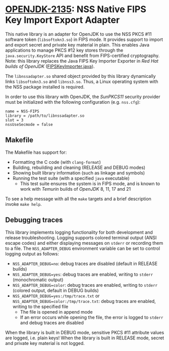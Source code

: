 # [OPENJDK-2135]: NSS Native FIPS Key Import Export Adapter

This native library is an adapter for OpenJDK to use the NSS
PKCS&nbsp;#&#8203;11 software token (`libsoftokn3.so`) in FIPS mode. It provides
support to import and export secret and private key material in plain.
This enables Java applications to manage PKCS&nbsp;#&#8203;12 key stores through
the `java.security.KeyStore` API and benefit from FIPS-certified cryptography.
Note: this library replaces the Java FIPS Key Importer Exporter in _Red Hat
builds of OpenJDK_ ([FIPSKeyImporter.java]).

The `libnssadapter.so` shared object provided by this library dynamically links
`libsoftokn3.so` and `libnss3.so`. Thus, a Linux operating system with the NSS
package installed is required.

In order to use this library with OpenJDK, the _SunPKCS11_ security provider
must be initialized with the following configuration (e.g. `nss.cfg`):

```
name = NSS-FIPS
library = /path/to/libnssadapter.so
slot = 3
nssUseSecmode = false
```

## Makefile

The Makefile has support for:

* Formatting the C code (with `clang-format`)
* Building, rebuilding and cleaning (RELEASE and DEBUG modes)
* Showing built library information (such as linkage and symbols)
* Running the test suite (with a specified `java` executable)
    * This test suite ensures the system is in FIPS mode, and is known to work
      with _Temurin_ builds of _OpenJDK_ 8, 11, 17 and 21

To see a help message with all the `make` targets and a brief description invoke
`make help`.


## Debugging traces

This library implements logging functionality for both development and release
troubleshooting. Logging supports colored terminal output (ANSI escape codes)
and either displaying messages on `stderr` or recording them to a file. The
`NSS_ADAPTER_DEBUG` environment variable can be set to control logging output
as follows:

* `NSS_ADAPTER_DEBUG=no`: debug traces are disabled (default in RELEASE builds)
* `NSS_ADAPTER_DEBUG=yes`: debug traces are enabled, writing to `stderr`
  (monochromatic output)
* `NSS_ADAPTER_DEBUG=color`: debug traces are enabled, writing to `stderr`
  (colored output, default in DEBUG builds)
* `NSS_ADAPTER_DEBUG=yes:/tmp/trace.txt` or
  `NSS_ADAPTER_DEBUG=color:/tmp/trace.txt`: debug traces are enabled, writing to
  the specified file
    * The file is opened in append mode
    * If an error occurs while opening the file, the error is logged to `stderr`
      and debug traces are disabled

When the library is built in DEBUG mode, sensitive PKCS&nbsp;#&#8203;11
attribute values are logged, i.e. plain keys! When the library is built in
RELEASE mode, secret and private key material is not logged.

[OPENJDK-2135]: https://issues.redhat.com/browse/OPENJDK-2135 "Reanalyze import/export of cleartext keys from the NSS PKCS#11 software token in FIPS"
[FIPSKeyImporter.java]: https://github.com/rh-openjdk/jdk/blob/75ffdc48edad8795cfaf2fa31c743396d9054534/src/jdk.crypto.cryptoki/share/classes/sun/security/pkcs11/FIPSKeyImporter.java "fips-21u@rh-openjdk/jdk"
